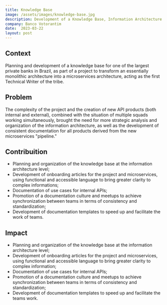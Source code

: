 ```yaml
---
title: Knowledge Base
image: /assets/images/knowledge-base.jpg
description: Development of a Knowledge Base, Information Architecture Design.
company: Banco Votorantim
date:  2023-03-22
layout: post
---
```


## Context

Planning and development of a knowledge base for one of the largest private banks in Brazil, as part of a project to transform an essentially monolithic architecture into a microservices architecture, acting as the first Technical Writer of the tribe.

## Problem

The complexity of the project and the creation of new API products (both internal and external), combined with the situation of multiple squads working simultaneously, brought the need for more strategic analysis and organization of the information architecture, as well as the development of consistent documentation for all products derived from the new microservices "pipeline."

## Contribuition

- Planning and organization of the knowledge base at the information architecture level;
- Development of onboarding articles for the project and microservices, using functional and accessible language to bring greater clarity to complex informations;
- Documentation of use cases for internal APIs;
- Promotion of a documentation culture and meetups to achieve synchronization between teams in terms of consistency and standardization;
- Development of documentation templates to speed up and facilitate the work of teams.

## Impact

- Planning and organization of the knowledge base at the information architecture level;
- Development of onboarding articles for the project and microservices, using functional and accessible language to bring greater clarity to complex information;
- Documentation of use cases for internal APIs;
- Promotion of a documentation culture and meetups to achieve synchronization between teams in terms of consistency and standardization;
- Development of documentation templates to speed up and facilitate the teams work.

<!--
<canvas id="myChart" width="400" height="200"></canvas>
<script>
var ctx = document.getElementById("myChart");
var myChart = new Chart(ctx, {
    type: 'bar',
    data: {
        labels: ["Red", "Blue", "Yellow", "Green", "Purple", "Orange"],
        datasets: [{
            label: 'Colors',
            data: [6, 5, 4, 3, 2, 1],
            backgroundColor: [
                'rgba(255, 99, 132, 0.2)',
                'rgba(54, 162, 235, 0.2)',
                'rgba(255, 206, 86, 0.2)',
                'rgba(75, 192, 192, 0.2)',
                'rgba(153, 102, 255, 0.2)',
                'rgba(255, 159, 64, 0.2)'
            ],
            borderColor: [
                'rgba(255,99,132,1)',
                'rgba(54, 162, 235, 1)',
                'rgba(255, 206, 86, 1)',
                'rgba(75, 192, 192, 1)',
                'rgba(153, 102, 255, 1)',
                'rgba(255, 159, 64, 1)'
            ],
            borderWidth: 1
        }]
    },
    options: {
        scales: {
            yAxes: [{
                ticks: {
                    beginAtZero:true
                }
            }]
        }
    }
});
</script>
-->